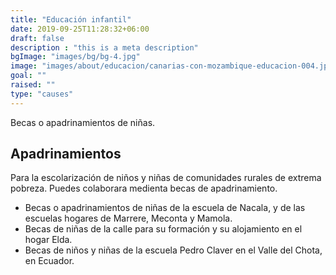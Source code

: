 ```yaml
---
title: "Educación infantil"
date: 2019-09-25T11:28:32+06:00
draft: false
description : "this is a meta description"
bgImage: "images/bg/bg-4.jpg"
image: "images/about/educacion/canarias-con-mozambique-educacion-004.jpg"
goal: ""
raised: ""
type: "causes"
---
```


Becas o apadrinamientos de niñas.

## Apadrinamientos

Para la escolarización de niños y niñas de comunidades rurales de extrema pobreza. Puedes colaborara medienta becas de apadrinamiento.

- Becas o apadrinamientos de niñas de la escuela de Nacala, y de las escuelas hogares de Marrere, Meconta y Mamola.
- Becas de niñas de la calle para su formación y su alojamiento en el hogar  Elda.
- Becas de niños y niñas de la escuela Pedro Claver en el Valle del Chota, en Ecuador.
